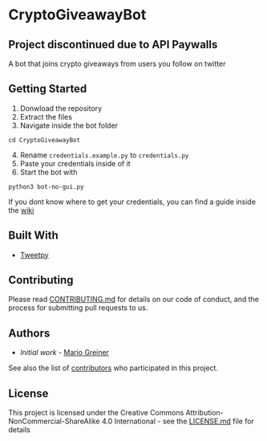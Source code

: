 # CryptoGiveawayBot

## Project discontinued due to API Paywalls

A bot that joins crypto giveaways from users you follow on twitter

## Getting Started

1. Donwload the repository
2. Extract the files
3. Navigate inside the bot folder
```
cd CryptoGiveawayBot
```
4. Rename `credentials.example.py` to `credentials.py`
5. Paste your credentials inside of it
6. Start the bot with
```
python3 bot-no-gui.py
```
If you dont know where to get your credentials, you can find a guide inside the [wiki](https://github.com/CryptoFoxDev/CryptoGiveawayBot/wiki)

## Built With

* [Tweetpy](https://github.com/tweepy/tweepy)

## Contributing

Please read [CONTRIBUTING.md](CONTRIBUTING.md) for details on our code of conduct, and the process for submitting pull requests to us.

## Authors

* *Initial work* - [Mario Greiner](https://github.com/mario-greiner)

See also the list of [contributors](https://github.com/mario-Greiner/CryptoGiveawayBot/contributors) who participated in this project.

## License

This project is licensed under the Creative Commons Attribution-NonCommercial-ShareAlike 4.0 International - see the [LICENSE.md](LICENSE.md) file for details
